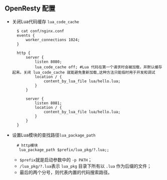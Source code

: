 ## OpenResty 配置
- 关闭Lua代码缓存 `lua_code_cache`

        $ cat conf/nginx.conf
        events {
            worker_connections 1024;
        }

        http {
            server {
                listen 8080;
            	lua_code_cache off; #Lua 代码在第一个请求时会被加载，并默认缓存起来。关闭 lua_code_cache 就能避免重新加载,这种方法只能临时用于开发和调试
                location / {
                    content_by_lua_file lua/hello.lua;
                }
            }

            server {
                listen 8081;
                location / {
                    content_by_lua_file lua/hello.lua;
                }
            }
        }
- 设置Lua模块的查找路径`lua_package_path`

        # http模块
         lua_package_path $prefix/lua_pkg/?.lua;;
	- `$prefix`就是启动参数中的 `-p PATH`；
	- `/lua_pkg/?.lua`表示 `lua_pkg` 目录下所有以 `.lua` 作为后缀的文件；
	- 最后的两个分号，则代表内置的代码搜索路径。

